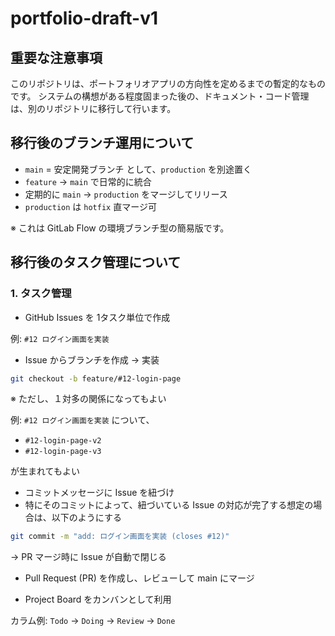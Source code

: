 # portfolio-draft-v1

## 重要な注意事項

このリポジトリは、ポートフォリオアプリの方向性を定めるまでの暫定的なものです。
システムの構想がある程度固まった後の、ドキュメント・コード管理は、別のリポジトリに移行して行います。

## 移行後のブランチ運用について

- `main` = 安定開発ブランチ として、`production` を別途置く
- `feature` → `main` で日常的に統合
- 定期的に `main` → `production` をマージしてリリース
- `production` は `hotfix` 直マージ可

※ これは GitLab Flow の環境ブランチ型の簡易版です。

## 移行後のタスク管理について

### 1. タスク管理

- GitHub Issues を 1タスク単位で作成

例: `#12 ログイン画面を実装`

- Issue からブランチを作成 → 実装

```bash
git checkout -b feature/#12-login-page
```

※ ただし、１対多の関係になってもよい

例: `#12 ログイン画面を実装` について、
- `#12-login-page-v2`
- `#12-login-page-v3`

が生まれてもよい

- コミットメッセージに Issue を紐づけ
- 特にそのコミットによって、紐づいている Issue の対応が完了する想定の場合は、以下のようにする

```bash
git commit -m "add: ログイン画面を実装 (closes #12)"
```

→ PR マージ時に Issue が自動で閉じる

- Pull Request (PR) を作成し、レビューして main にマージ

- Project Board をカンバンとして利用

カラム例: `Todo` → `Doing` → `Review` → `Done`
